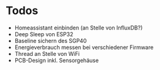 # Todos
- Homeassistant einbinden (an Stelle von InfluxDB?)
- Deep Sleep von ESP32
- Baseline sichern des SGP40
- Energieverbrauch messen bei verschiedener Firmware
- Thread an Stelle von WiFi
- PCB-Design inkl. Sensorgehäuse